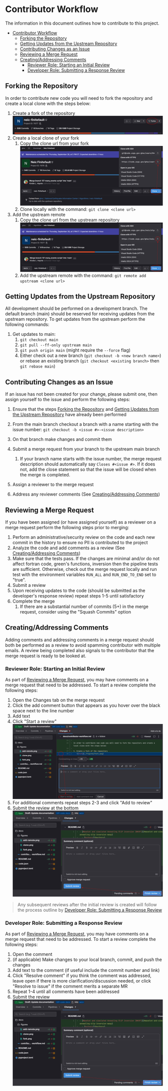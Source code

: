 # Contributor Workflow

The information in this document outlines how to contribute to this project.

- [Contributor Workflow](#contributor-workflow)
  - [Forking the Repository](#forking-the-repository)
  - [Getting Updates from the Upstream Repository](#getting-updates-from-the-upstream-repository)
  - [Contributing Changes as an Issue](#contributing-changes-as-an-issue)
  - [Reviewing a Merge Request](#reviewing-a-merge-request)
  - [Creating/Addressing Comments](#creatingaddressing-comments)
    - [Reviewer Role: Starting an Initial Review](#reviewer-role-starting-an-initial-review)
    - [Developer Role: Submitting a Response Review](#developer-role-submitting-a-response-review)

## Forking the Repository

In order to contribute new code you will need to fork the repository and create a local clone with the steps below:

1. Create a fork of the repository
   ![fork](./figures/fork.png)
2. Create a local clone of your fork
   1. Copy the clone url from your fork
      ![clone](./figures/clone.png)
   2. Clone locally with the command: `git clone <clone url>`
3. Add the upstream remote
   1. Copy the clone url from the upstream repository
      ![add-remote](./figures/add-remote.png)
   2. Add the upstream remote with the command: `git remote add upstream <clone url>`

## Getting Updates from the Upstream Repository

All development should be performed on a development branch. The default branch (main) should be reserved for receiving updates from the upstream repository. To get updates from the upstream perform the following commands:

1. Get updates to main:
   1. `git checkout main`
   2. `git pull --ff-only upstream main`
   3. `git push origin main` (might require the `--force` flag)
   4. Either check out a new branch (`git checkout -b <new branch name>`) or rebase an existing branch (`git checkout <existing branch>` then `git rebase main`)

## Contributing Changes as an Issue

If an issue has not been created for your change, please submit one, then assign yourself to the issue and perform the following steps:

1. Ensure that the steps [Forking the Repository](#forking-the-repository) and [Getting Updates from the Upstream Repository](#getting-updates-from-the-upstream-repository) have already been performed
2. From the main branch checkout a branch with a name starting with the issue number: `git checkout -b <issue #>-<issue description>`
3. On that branch make changes and commit them
4. Submit a merge request from your branch to the upstream main branch

   1. If your branch name starts with the issue number, the merge request description should automatically say `Closes #<issue #>`. If it does not, add the close statement so that the issue will be closed when the merge is completed.

5. Assign a reviewer to the merge request
6. Address any reviewer comments (See [Creating/Addressing Comments](#creatingaddressing-comments))

## Reviewing a Merge Request

If you have been assigned (or have assigned yourself) as a reviewer on a merge request perform the following steps prior to merging:

1. Perform an administrative/security review on the code and each new commit in the history to ensure no PII is contributed to the project
2. Analyze the code and add comments as a review (See [Creating/Addressing Comments](#creatingaddressing-comments))
3. Make sure that the tests pass. If the changes are minimal and/or do not affect fortran code, green's functions, inversion then the pipeline tests are sufficient. Otherwise, check out the merge request locally and run test with the environment variables `RUN_ALL` and `RUN_END_TO_END` set to "true".
4. Submit a review
5. Upon receiving updates to the code (should be submitted as the developer's response review) repeat steps 1-5 until satisfactory
6. Complete the merge
   1. If there are a substantial number of commits (5+) in the merge request, consider using the "Squash Commits" option

## Creating/Addressing Comments

Adding comments and addressing comments in a merge request should both be performed as a review to avoid spamming contributor with multiple emails. A review being completed also signals to the contributor that the merge request is ready to be looked at.

### Reviewer Role: Starting an Initial Review

As part of [Reviewing a Merge Request](#reviewing-a-merge-request), you may have comments on a merge request that need to be addressed. To start a review complete the following steps:

1. Open the Changes tab on the merge request
2. Click the add comment button that appears as you hover over the black space next to the line number
3. Add text
4. Click "Start a review"
   ![start-review](./figures/start-review.png)
5. For additional comments repeat steps 2-3 and click "Add to review"
6. Submit the review at the bottom
   ![submit-review](./figures/submit-review.png)

> Any subsequent reviews after the initial review is created will follow the process outline by [Developer Role: Submitting a Response Review](#developer-role-submitting-a-response-review)

### Developer Role: Submitting a Response Review

As part of [Reviewing a Merge Request](#reviewing-a-merge-request), you may have comments on a merge request that need to be addressed. To start a review complete the following steps:

1. Open the comment
2. (if applicable) Make changes to your local branch, commit, and push the changes
3. Add text to the comment (if useful include the commit number and link)
4. Click "Resolve comment" if you think the comment was addressed, leave open if there is more clarification/discussion needed, or click "Resolve to issue" if the comment merits a separate MR
5. Repeat 1-4 until all comments have been addressed
6. Submit the review
   ![submit-review](./figures/submit-review.png)
